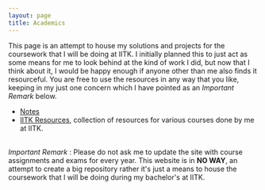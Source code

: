 ```yaml
---
layout: page
title: Academics
---
```


This page is an attempt to house my solutions and projects for the coursework that I will be doing at IITK. I initially planned this to just act as some means for me to look behind at the kind of work I did, but now that I think about it, I would be happy enough if anyone other than me also finds it resourceful. You are free to use the resources in any way that you like, keeping in my just one concern which I have pointed as an _Important Remark_ below.  

* [Notes](/blog/notes)
* [IITK Resources](/blog/iitk-resources), collection of resources for various courses done by me at IITK.

\
_Important Remark_ : Please do not ask me to update the site with course assignments and exams for every year. This website is in **NO WAY**, an attempt to create a big repository rather it's just a means to house the coursework that I will be doing during my bachelor's at IITK.
